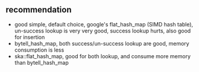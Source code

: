 ## recommendation
* good simple, default choice, google's flat_hash_map (SIMD hash table), un-success lookup is very very good, success lookup hurts, also good for insertion
* bytell_hash_map, both success/un-success lookup are good, memory consumption is less
* ska::flat_hash_map, good for both lookup, and consume more memory than bytell_hash_map
